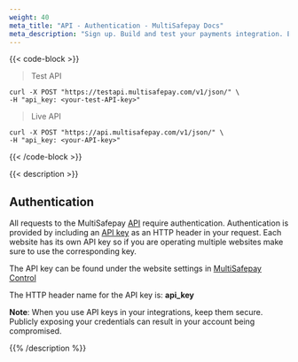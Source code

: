 ```yaml
---
weight: 40
meta_title: "API - Authentication - MultiSafepay Docs"
meta_description: "Sign up. Build and test your payments integration. Explore our products and services. Use our API Reference, SDKs, and wrappers. Get support."
---
```

{{< code-block >}}

> Test API

``` shell
curl -X POST "https://testapi.multisafepay.com/v1/json/" \
-H "api_key: <your-test-API-key>"
```

> Live API

``` shell
curl -X POST "https://api.multisafepay.com/v1/json/" \
-H "api_key: <your-API-key>"
```

{{< /code-block >}}

{{< description >}}
## Authentication

All requests to the MultiSafepay [API](/faq/general/multisafepay-glossary/#api) require authentication. Authentication is provided by including an [API key](/faq/general/multisafepay-glossary/#api-key) as an HTTP header in your request. Each website has its own API key so if you are operating multiple websites make sure to use the corresponding key. 

The API key can be found under the website settings in [MultiSafepay Control](/faq/general/multisafepay-glossary/#multisafepay-control)

The HTTP header name for the API key is: **api_key**

**Note**: When you use API keys in your integrations, keep them secure. Publicly exposing your credentials can result in your account being compromised.

{{% /description %}}